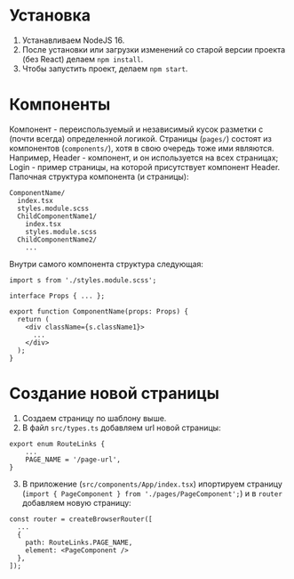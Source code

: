 # Установка
1. Устанавливаем NodeJS 16.
2. После установки или загрузки изменений со старой версии проекта (без React) делаем `npm install`.
3. Чтобы запустить проект, делаем `npm start`.

# Компоненты
Компонент - переиспользуемый и независимый кусок разметки с (почти всегда) определенной логикой. Страницы (`pages/`) состоят из компонентов (`components/`), хотя в свою очередь тоже ими являются. Например, Header - компонент, и он используется на всех страницах; Login - пример страницы, на которой присутствует компонент Header.  
Папочная структура компонента (и страницы):
```
ComponentName/
  index.tsx
  styles.module.scss
  ChildComponentName1/
    index.tsx
    styles.module.scss
  ChildComponentName2/
    ...
```
Внутри самого компонента структура следующая:
```
import s from './styles.module.scss';

interface Props { ... };

export function ComponentName(props: Props) {
  return (
    <div className={s.className1}>
      ...
    </div>
  );
}
```

# Создание новой страницы
1. Создаем страницу по шаблону выше.
2. В файл `src/types.ts` добавляем url новой страницы:
  ```
  export enum RouteLinks {
      ...
      PAGE_NAME = '/page-url',
  }
  ```
3. В приложение (`src/components/App/index.tsx`) ипортируем страницу (`import { PageComponent } from './pages/PageComponent';`) и в `router` добавляем новую страницу:
```
const router = createBrowserRouter([
  ...
  {
    path: RouteLinks.PAGE_NAME,
    element: <PageComponent />
  },
]);
```